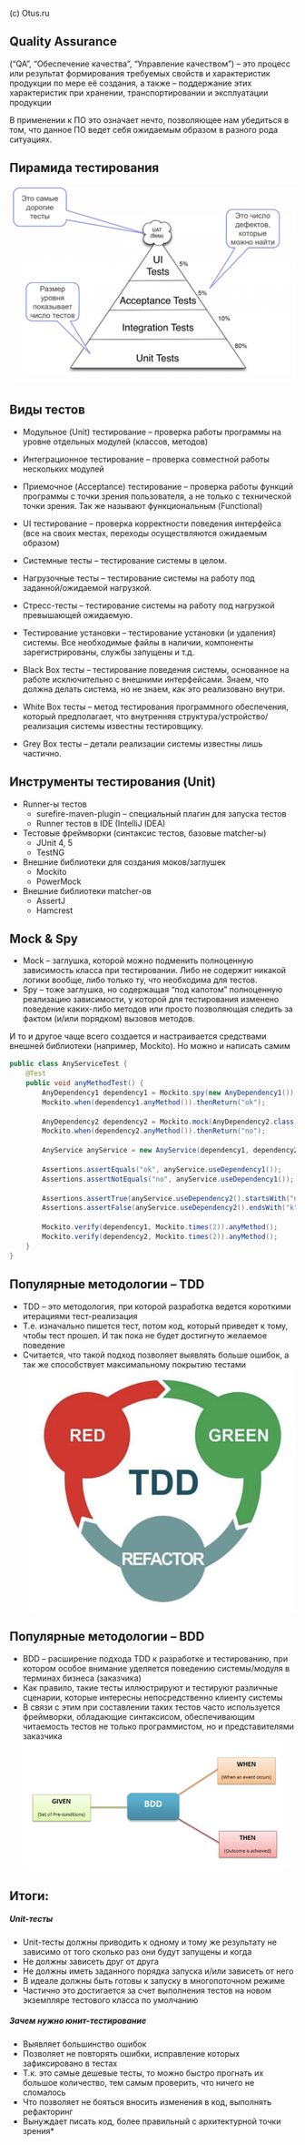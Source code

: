 (c) Otus.ru

**Quality Assurance** 
-
(“QA”, “Обеспечение качества”, “Управление качеством”) – это процесс или результат формирования требуемых свойств и характеристик продукции по мере её создания, а также – поддержание этих характеристик при хранении, транспортировании и эксплуатации продукции

В применении к ПО это означает нечто, позволяющее нам убедиться в том, что данное ПО ведет себя ожидаемым образом в разного рода ситуациях.

Пирамида тестирования
-
![Пирамида тестирования](./test_pyramid.png)

Виды тестов 
- 
- Модульное (Unit) тестирование – проверка работы программы на уровне отдельных модулей (классов, методов) 
- Интеграционное тестирование – проверка совместной работы нескольких модулей 
- Приемочное (Acceptance) тестирование – проверка работы функций программы с точки зрения пользователя, а не только с технической точки зрения. Так же называют функциональным (Functional)
- UI тестирование – проверка корректности поведения интерфейса (все на своих местах, переходы осуществляются ожидаемым образом)


- Системные тесты – тестирование системы в целом.
- Нагрузочные тесты – тестирование системы на работу под заданной/ожидаемой нагрузкой.
- Стресс-тесты – тестирование системы на работу под нагрузкой превышающей ожидаемую.
- Тестирование установки – тестирование установки (и удаления) системы. Все необходимые файлы в наличии, компоненты зарегистрированы, службы запущены и т.д.


- Black Box тесты – тестирование поведения системы, основанное на работе исключительно с внешними интерфейсами. Знаем, что должна делать система, но не знаем, как это реализовано внутри.
- White Box тесты – метод тестирования программного обеспечения, который предполагает, что внутренняя структура/устройство/реализация системы известны
тестировщику.
- Grey Box тесты – детали реализации системы известны лишь частично.


Инструменты тестирования (Unit)
-

- Runner-ы тестов 
    - surefire-maven-plugin – специальный плагин для запуска тестов 
    - Runner тестов в IDE (IntelliJ IDEA)
- Тестовые фреймворки (синтаксис тестов, базовые matcher-ы)
    - JUnit 4, 5
    - TestNG
- Внешние библиотеки для создания моков/заглушек
    - Mockito
    - PowerMock
- Внешние библиотеки matcher-ов
    - AssertJ
    - Hamcrest

Mock & Spy
-
- Mock – заглушка, которой можно подменить полноценную зависимость класса при тестировании. Либо не содержит никакой логики вообще, либо только ту, что необходима для тестов.
- Spy – тоже заглушка, но содержащая “под капотом” полноценную реализацию зависимости, у которой для тестирования изменено поведение каких-либо методов или просто позволяющая следить за фактом (и/или порядком) вызовов методов.

И то и другое чаще всего создается и настраивается средствами внешней библиотеки (например, Mockito). Но можно и написать самим

```java
public class AnyServiceTest { 
    @Test
    public void anyMethodTest() {
        AnyDependency1 dependency1 = Mockito.spy(new AnyDependency1());
        Mockito.when(dependency1.anyMethod()).thenReturn("ok");

        AnyDependency2 dependency2 = Mockito.mock(AnyDependency2.class);
        Mockito.when(dependency2.anyMethod()).thenReturn("no");

        AnyService anyService = new AnyService(dependency1, dependency2);

        Assertions.assertEquals("ok", anyService.useDependency1());
        Assertions.assertNotEquals("no", anyService.useDependency1());

        Assertions.assertTrue(anyService.useDependency2().startsWith("n"));
        Assertions.assertFalse(anyService.useDependency2().endsWith("k"));

        Mockito.verify(dependency1, Mockito.times(2)).anyMethod();
        Mockito.verify(dependency2, Mockito.times(2)).anyMethod(); 
    }
}
```

Популярные методологии – TDD
-
- TDD – это методология, при которой разработка ведется короткими итерациями тест-реализация
- Т.е. изначально пишется тест, потом код, который приведет к тому, чтобы тест прошел. И так пока не будет достигнуто желаемое поведение
- Считается, что такой подход позволяет выявлять больше ошибок, а так же способствует максимальному покрытию тестами
![TDD](./TDD.png)

Популярные методологии – BDD
-
- BDD – расширение подхода TDD к разработке и тестированию, при котором особое внимание уделяется поведению системы/модуля в терминах бизнеса (заказчика)
- Как правило, такие тесты иллюстрируют и тестируют различные сценарии, которые интересны непосредственно клиенту системы
- В связи с этим при составлении таких тестов часто используется фреймворки, обладающие синтаксисом, обеспечивающим читаемость тестов не только программистом, но и представителями заказчика
![BDD](./BDD.png)

Итоги:
-
##### Unit-тесты
- Unit-тесты должны приводить к одному и тому же результату не зависимо от того сколько раз они будут запущены и когда 
- Не должны зависеть друг от друга
- Не должны иметь заданного порядка запуска и/или зависеть от него
- В идеале должны быть готовы к запуску в многопоточном режиме
- Частично это достигается за счет выполнения тестов на новом экземпляре тестового класса по умолчанию

##### Зачем нужно юнит-тестирование
- Выявляет большинство ошибок
- Позволяет не повторять ошибки, исправление которых зафиксировано в тестах
- Т.к. это самые дешевые тесты, то можно быстро прогнать их большое количество, тем самым проверить, что ничего не сломалось
- Что позволяет не бояться вносить изменения в код, выполнять рефакторинг
- Вынуждает писать код, более правильный с архитектурной точки зрения*